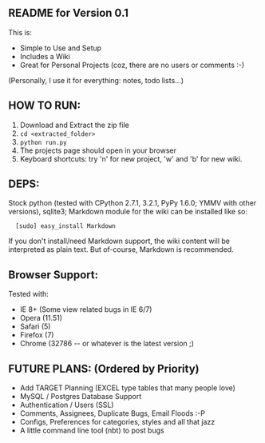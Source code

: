 
README for Version 0.1
----------------------

This is:

* Simple to Use and Setup
* Includes a Wiki
* Great for Personal Projects (coz, there are no users or comments :-)

(Personally, I use it for everything: notes, todo lists...)

## HOW TO RUN: ##

1. Download and Extract the zip file
2. `cd <extracted_folder>`
3. `python run.py`
4. The projects page should open in your browser
5. Keyboard shortcuts: try 'n' for new project, 'w' and 'b' for new wiki.

## DEPS: ##

Stock python (tested with CPython 2.7.1, 3.2.1, PyPy 1.6.0; YMMV with other versions), sqlite3; Markdown module for the wiki can be installed like so:

      [sudo] easy_install Markdown

If you don't install/need Markdown support, the wiki content will be interpreted as plain text. But of-course, Markdown is recommended.

## Browser Support: ##

Tested with:

* IE 8+ (Some view related bugs in IE 6/7)
* Opera (11.51) 
* Safari (5)
* Firefox (7)
* Chrome (32786 -- or whatever is the latest version ;)

## FUTURE PLANS: (Ordered by Priority) ##

* Add TARGET Planning (EXCEL type tables that many people love)
* MySQL / Postgres Database Support
* Authentication / Users (SSL)
* Comments, Assignees, Duplicate Bugs, Email Floods :-P
* Configs, Preferences for categories, styles and all that jazz
* A little command line tool (nbt) to post bugs

